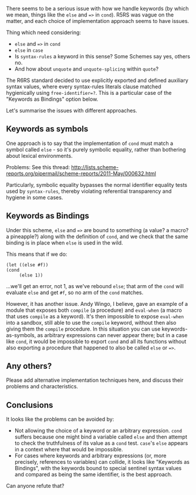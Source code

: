 There seems to be a serious issue with how we handle keywords (by which we mean, things like the `else` and `=>` in `cond`). R5RS was vague on the matter, and each choice of implementation approach seems to have issues.

Thing which need considering:

* `else` and `=>` in `cond`
* `else` in `case`
* Is `syntax-rules` a keyword in this sense?  Some Schemes say yes, others no.
* And how about `unquote` and `unquote-splicing` within `quote`?

The R6RS standard decided to use explicitly exported and defined auxiliary syntax values, where every syntax-rules literals clause matched hygienically using `free-identifier=?`. This is a particular case of the "Keywords as Bindings" option below.

Let's summarise the issues with different approaches.

## Keywords as symbols

One approach is to say that the implementation of `cond` must match a symbol called `else` - so it's purely symbolic equality, rather than bothering about lexical environments.

Problems: See this thread: http://lists.scheme-reports.org/pipermail/scheme-reports/2011-May/000632.html

Particularly, symbolic equality bypasses the normal identifier equality tests used by `syntax-rules`, thereby violating referential transparency and hygiene in some cases.

## Keywords as Bindings

Under this scheme, `else` and `=>` are bound to something (a value? a macro? a pineapple?) along with the definition of `cond`, and we check that the same binding is in place when `else` is used in the wild.

This means that if we do:

```
(let ((else #f))
(cond
     (else 1))
```

...we'll get an error, not 1, as we've rebound `else`; that arm of the `cond` will evaluate `else` and get `#f`, so no arm of the `cond` matches.

However, it has another issue. Andy Wingo, I believe, gave an example of a module that exposes both `compile` (a procedure) and `eval-when` (a macro that uses `compile` as a keyword). It's then impossible to expose `eval-when` into a sandbox, still able to use the `compile` keyword, without then also giving them the `compile` procedure. In this situation you can use keywords-as-symbols, as arbitrary expressions can never appear there; but in a case like `cond`, it would be impossible to export `cond` and all its functions without also exporting a procedure that happened to also be called `else` or `=>`.

## Any others?

Please add alternative implementation techniques here, and discuss their problems and characteristics.

## Conclusions

It looks like the problems can be avoided by:

* Not allowing the choice of a keyword or an arbitrary expression. `cond` suffers because one might bind a variable called `else` and then attempt to check the truthfulness of its value as a `cond` test. `case`'s `else` appears in a context where that would be impossible.
* For cases where keywords and arbitrary expressions (or, more precisely, references to variables) can collide, it looks like "Keywords as Bindings", with the keywords bound to special sentinel syntax values and compared as being the same identifier, is the best approach.

Can anyone refute that?
